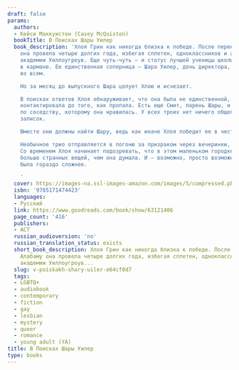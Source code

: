 ```yaml
---
draft: false
params:
  authors:
  - Кейси Маккуистон (Casey McQuiston)
  bookTitle: В Поисках Шары Уилер
  book_description: 'Хлоя Грин как никогда близка к победе. После переезда в Алабаму
    она провела четыре долгих года, избегая сплетен, одноклассников и администрации
    академии Уиллоугроув. Еще чуть-чуть — и статус лучшей ученицы школы будет у нее
    в кармане. Ее единственная соперница — Шара Уилер, дочь директора, идеальная буквально
    во всем.

    Но за месяц до выпускного Шара целует Хлою и исчезает.

    В поисках ответов Хлоя обнаруживает, что она была не единственной, с кем Шара
    контактировала до того, как пропала. Есть еще Смит, парень Шары, и Рори, парень
    по соседству, которому она нравилась. У всех троих нет ничего общего, кроме таинственных
    записок.

    Вместе они должны найти Шару, ведь как иначе Хлоя победит ее в честном бою?

    Необычное трио отправляется в погоню за призраком через вечеринки, взломы и загадки.
    Со временем Хлоя начинает подозревать, что в этом маленьком городке творится гораздо
    больше странных вещей, чем она думала. И — возможно, просто возможно — Шара тоже
    была гораздо сложнее.

    '
  cover: https://images-na.ssl-images-amazon.com/images/S/compressed.photo.goodreads.com/books/1666993988i/63121406.jpg
  isbn: '9785171474423'
  languages:
  - Русский
  link: https://www.goodreads.com/book/show/63121406
  page_count: '416'
  publishers:
  - АСТ
  russian_audioversion: 'no'
  russian_translation_status: exists
  short_book_description: Хлоя Грин как никогда близка к победе. После переезда в
    Алабаму она провела четыре долгих года, избегая сплетен, одноклассников и администрации
    академии Уиллоугроув...
  slug: v-poiskakh-shary-uiler-e64cf0d7
  tags:
  - LGBTQ+
  - audiobook
  - contemporary
  - fiction
  - gay
  - lesbian
  - mystery
  - queer
  - romance
  - young adult (YA)
title: В Поисках Шары Уилер
type: books
---
```

